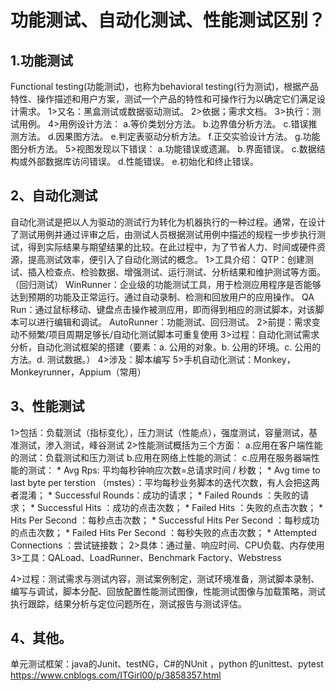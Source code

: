 功能测试、自动化测试、性能测试区别？
=============================
1.功能测试
---------------

Functional testing(功能测试)，也称为behavioral testing(行为测试)，根据产品特性、操作描述和用户方案，测试一个产品的特性和可操作行为以确定它们满足设计需求。
  1>又名：黑盒测试或数据驱动测试。
  2>依据；需求文档。
  3>执行：测试用例。
  4>用例设计方法：
      a.等价类划分方法。
      b.边界值分析方法。
      c.错误推测方法。
      d.因果图方法。
      e.判定表驱动分析方法。
      f.正交实验设计方法。
      g.功能图分析方法。
  5>视图发现以下错误：
      a.功能错误或遗漏。
      b.界面错误。
      c.数据结构或外部数据库访问错误。
      d.性能错误。
      e.初始化和终止错误。


2、自动化测试
-------------------

自动化测试是把以人为驱动的测试行为转化为机器执行的一种过程。通常，在设计了测试用例并通过评审之后，由测试人员根据测试用例中描述的规程一步步执行测试，得到实际结果与期望结果的比较。在此过程中，为了节省人力、时间或硬件资源，提高测试效率，便引入了自动化测试的概念。
   1>工具介绍：
     QTP：创建测试、插入检查点、检验数据、增强测试、运行测试、分析结果和维护测试等方面。（回归测试）
     WinRunner：企业级的功能测试工具，用于检测应用程序是否能够达到预期的功能及正常运行。通过自动录制、检测和回放用户的应用操作。
     QA Run：通过鼠标移动、键盘点击操作被测应用，即而得到相应的测试脚本，对该脚本可以进行编辑和调试。
     AutoRunner：功能测试、回归测试。
   2>前提：需求变动不频繁/项目周期足够长/自动化测试脚本可重复使用
   3>过程：自动化测试需求分析，自动化测试框架的搭建（要素：a. 公用的对象。b. 公用的环境。c. 公用的方法。d. 测试数据。）
   4>涉及：脚本编写
   5>手机自动化测试：Monkey，Monkeyrunner，Appium（常用）
  
3、性能测试
---------------------

  1>包括：负载测试（指标变化），压力测试（性能点），强度测试，容量测试，基准测试，渗入测试，峰谷测试
  2>性能测试概括为三个方面：
       a.应用在客户端性能的测试：负载测试和压力测试
       b.应用在网络上性能的测试：
       c.应用在服务器端性能的测试：
                 * Avg Rps: 平均每秒钟响应次数=总请求时间 / 秒数；
                 * Avg time to last byte per terstion （mstes）：平均每秒业务脚本的迭代次数，有人会把这两者混淆；
                 * Successful Rounds：成功的请求；
                 * Failed Rounds ：失败的请求；
                 * Successful Hits ：成功的点击次数；
                 * Failed Hits ：失败的点击次数；
                 * Hits Per Second ：每秒点击次数；
                 * Successful Hits Per Second ：每秒成功的点击次数；
                 * Failed Hits Per Second ：每秒失败的点击次数；
                 * Attempted Connections ：尝试链接数；
  2>具体：通过量、响应时间、CPU负载、内存使用
  3>工具：QALoad、LoadRunner、Benchmark Factory、Webstress

  4>过程：测试需求与测试内容，测试案例制定，测试环境准备，测试脚本录制、编写与调试，脚本分配、回放配置性能测试图像，性能测试图像与加载策略，测试执行跟踪，结果分析与定位问题所在，测试报告与测试评估。

4、其他。
-----------------------------------
单元测试框架：java的Junit、testNG，C#的NUnit ，python 的unittest、pytest
https://www.cnblogs.com/ITGirl00/p/3858357.html

